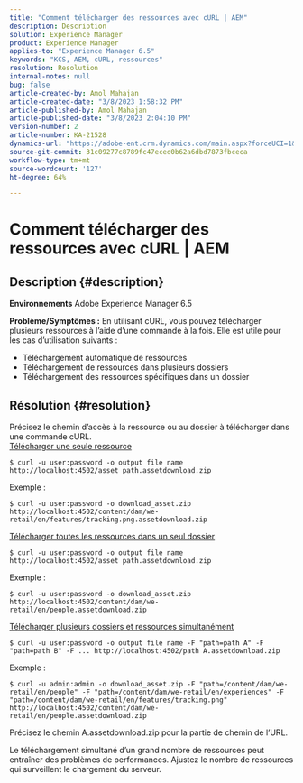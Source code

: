 ```yaml
---
title: "Comment télécharger des ressources avec cURL | AEM"
description: Description
solution: Experience Manager
product: Experience Manager
applies-to: "Experience Manager 6.5"
keywords: "KCS, AEM, cURL, ressources"
resolution: Resolution
internal-notes: null
bug: false
article-created-by: Amol Mahajan
article-created-date: "3/8/2023 1:58:32 PM"
article-published-by: Amol Mahajan
article-published-date: "3/8/2023 2:04:10 PM"
version-number: 2
article-number: KA-21528
dynamics-url: "https://adobe-ent.crm.dynamics.com/main.aspx?forceUCI=1&pagetype=entityrecord&etn=knowledgearticle&id=dc8a114f-b9bd-ed11-83ff-6045bd006268"
source-git-commit: 31c09277c8789fc47eced0b62a6dbd7873fbceca
workflow-type: tm+mt
source-wordcount: '127'
ht-degree: 64%

---
```


# Comment télécharger des ressources avec cURL | AEM

## Description {#description}

<b>Environnements</b>
Adobe Experience Manager 6.5


<b>Problème/Symptômes :</b>
En utilisant cURL, vous pouvez télécharger plusieurs ressources à l’aide d’une commande à la fois. Elle est utile pour les cas d’utilisation suivants :

- Téléchargement automatique de ressources
- Téléchargement de ressources dans plusieurs dossiers
- Téléchargement des ressources spécifiques dans un dossier



## Résolution {#resolution}

Précisez le chemin d’accès à la ressource ou au dossier à télécharger dans une commande cURL.<br>
<u>Télécharger une seule ressource</u>


```
$ curl -u user:password -o output file name http://localhost:4502/asset path.assetdownload.zip
```


Exemple :


```
$ curl -u user:password -o download_asset.zip http://localhost:4502/content/dam/we-retail/en/features/tracking.png.assetdownload.zip
```


<u>Télécharger toutes les ressources dans un seul dossier</u>


```
$ curl -u user:password -o output file name http://localhost:4502/asset path.assetdownload.zip
```


Exemple :


```
$ curl -u user:password -o download_asset.zip http://localhost:4502/content/dam/we-retail/en/people.assetdownload.zip
```


<u>Télécharger plusieurs dossiers et ressources simultanément</u>


```
$ curl -u user:password -o output file name -F "path=path A" -F "path=path B" -F ... http://localhost:4502/path A.assetdownload.zip
```


Exemple :


```
$ curl -u admin:admin -o download_asset.zip -F "path=/content/dam/we-retail/en/people" -F "path=/content/dam/we-retail/en/experiences" -F "path=/content/dam/we-retail/en/features/tracking.png" http://localhost:4502/content/dam/we-retail/en/people.assetdownload.zip
```


Précisez le chemin A.assetdownload.zip pour la partie de chemin de l’URL.

Le téléchargement simultané d’un grand nombre de ressources peut entraîner des problèmes de performances. Ajustez le nombre de ressources qui surveillent le chargement du serveur.
